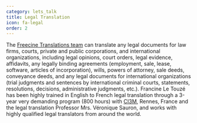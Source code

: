 ```yaml
---
category: lets_talk
title: Legal Translation
icon: fa-legal
order: 2
---
```

The [Freecine Translations team](http://freecinetranslations.com/and_us/) can translate any legal documents for law firms, courts, private and public corporations, and international organizations, including legal opinions, court orders, legal evidence, affidavits, any legally binding agreements (employment, sale, lease, software, articles of incorporation), wills, powers of attorney, sale deeds, conveyance deeds, and any legal documents for international organizations (trial judgments and sentences by international criminal courts, statements, resolutions, decisions, administrative judgments, etc.). Francine Le Touzé has been highly trained in English to French legal translation through a 3-year very demanding program (800 hours) with [CI3M](http://ci3m.co.uk/legal-translation-course-english-french), Rennes, France and the legal translation Professor Mrs. Véronique Sauron, and works with highly qualified legal translators from around the world.